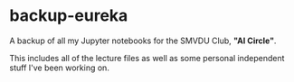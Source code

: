 # backup-eureka
A backup of all my Jupyter notebooks for the SMVDU Club, **"AI Circle"**.

This includes all of the lecture files as well as some personal independent stuff I've been working on.
